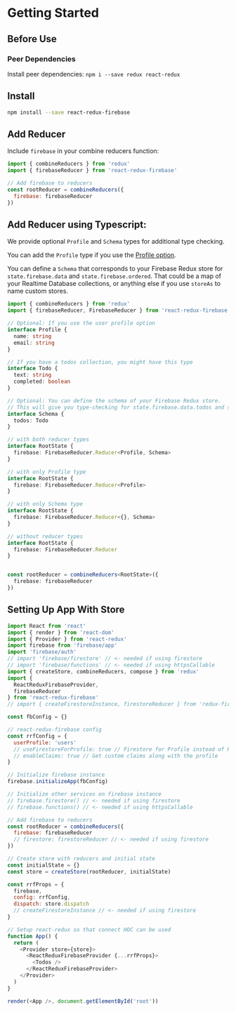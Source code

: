 # Getting Started

## Before Use

### Peer Dependencies

Install peer dependencies: `npm i --save redux react-redux`

## Install

```bash
npm install --save react-redux-firebase
```

## Add Reducer

Include `firebase` in your combine reducers function:

```js
import { combineReducers } from 'redux'
import { firebaseReducer } from 'react-redux-firebase'

// Add firebase to reducers
const rootReducer = combineReducers({
  firebase: firebaseReducer
})
```

## Add Reducer using Typescript:

We provide optional `Profile` and `Schema` types for additional type checking.

You can add the `Profile` type if you use the [Profile option](https://react-redux-firebase.com/docs/recipes/profile.html).

You can define a `Schema` that corresponds to your Firebase Redux store for `state.firebase.data` and `state.firebase.ordered`. That could be a map of your Realtime Database collections, or anything else if you use `storeAs` to name custom stores.

```typescript
import { combineReducers } from 'redux'
import { firebaseReducer, FirebaseReducer } from 'react-redux-firebase'

// Optional: If you use the user profile option
interface Profile {
  name: string
  email: string
}

// If you have a todos collection, you might have this type
interface Todo {
  text: string
  completed: boolean
}

// Optional: You can define the schema of your Firebase Redux store.
// This will give you type-checking for state.firebase.data.todos and state.firebase.ordered.todos
interface Schema {
  todos: Todo
}

// with both reducer types
interface RootState {
  firebase: FirebaseReducer.Reducer<Profile, Schema>
}

// with only Profile type
interface RootState {
  firebase: FirebaseReducer.Reducer<Profile>
}

// with only Schema type
interface RootState {
  firebase: FirebaseReducer.Reducer<{}, Schema>
}

// without reducer types
interface RootState {
  firebase: FirebaseReducer.Reducer
}


const rootReducer = combineReducers<RootState>({
  firebase: firebaseReducer
})
```

## Setting Up App With Store

```javascript
import React from 'react'
import { render } from 'react-dom'
import { Provider } from 'react-redux'
import firebase from 'firebase/app'
import 'firebase/auth'
// import 'firebase/firestore' // <- needed if using firestore
// import 'firebase/functions' // <- needed if using httpsCallable
import { createStore, combineReducers, compose } from 'redux'
import {
  ReactReduxFirebaseProvider,
  firebaseReducer
} from 'react-redux-firebase'
// import { createFirestoreInstance, firestoreReducer } from 'redux-firestore' // <- needed if using firestore

const fbConfig = {}

// react-redux-firebase config
const rrfConfig = {
  userProfile: 'users'
  // useFirestoreForProfile: true // Firestore for Profile instead of Realtime DB
  // enableClaims: true // Get custom claims along with the profile
}

// Initialize firebase instance
firebase.initializeApp(fbConfig)

// Initialize other services on firebase instance
// firebase.firestore() // <- needed if using firestore
// firebase.functions() // <- needed if using httpsCallable

// Add firebase to reducers
const rootReducer = combineReducers({
  firebase: firebaseReducer
  // firestore: firestoreReducer // <- needed if using firestore
})

// Create store with reducers and initial state
const initialState = {}
const store = createStore(rootReducer, initialState)

const rrfProps = {
  firebase,
  config: rrfConfig,
  dispatch: store.dispatch
  // createFirestoreInstance // <- needed if using firestore
}

// Setup react-redux so that connect HOC can be used
function App() {
  return (
    <Provider store={store}>
      <ReactReduxFirebaseProvider {...rrfProps}>
        <Todos />
      </ReactReduxFirebaseProvider>
    </Provider>
  )
}

render(<App />, document.getElementById('root'))
```
